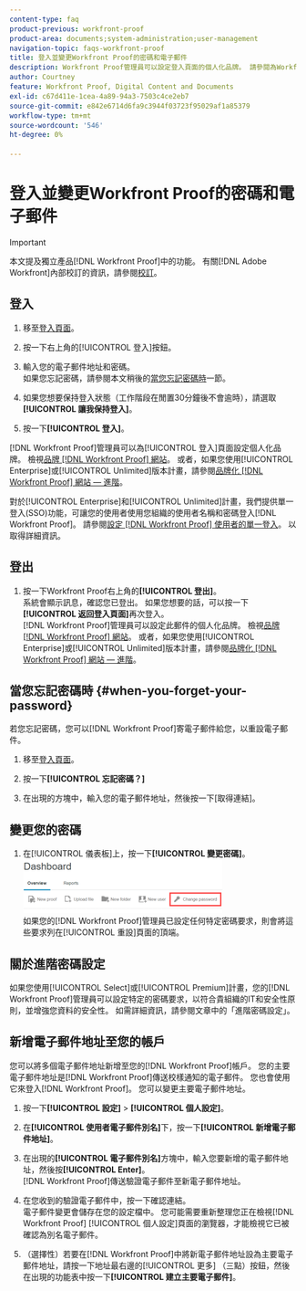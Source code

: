 ```yaml
---
content-type: faq
product-previous: workfront-proof
product-area: documents;system-administration;user-management
navigation-topic: faqs-workfront-proof
title: 登入並變更Workfront Proof的密碼和電子郵件
description: Workfront Proof管理員可以設定登入頁面的個人化品牌。 請參閱為Workfront Proof網站建立品牌。 或者，如果您使用Enterprise或Unlimited版本計畫，請參閱品牌化Workfront Proof網站 — 進階。
author: Courtney
feature: Workfront Proof, Digital Content and Documents
exl-id: c67d411e-1cea-4a89-94a3-7503c4ce2eb7
source-git-commit: e842e6714d6fa9c3944f03723f95029af1a85379
workflow-type: tm+mt
source-wordcount: '546'
ht-degree: 0%

---
```


# 登入並變更Workfront Proof的密碼和電子郵件

>[!IMPORTANT]
>
>本文提及獨立產品[!DNL Workfront Proof]中的功能。 有關[!DNL Adobe Workfront]內部校訂的資訊，請參閱[校訂](../../../review-and-approve-work/proofing/proofing.md)。

## 登入


1. 移至[登入頁面](https://app.proofhq.com/login)。

1. 按一下右上角的[!UICONTROL 登入]按鈕。
1. 輸入您的電子郵件地址和密碼。\
   如果您忘記密碼，請參閱本文稍後的[當您忘記密碼時](#when-you-forget-your-password)一節。

1. 如果您想要保持登入狀態（工作階段在閒置30分鐘後不會逾時），請選取&#x200B;**[!UICONTROL 讓我保持登入]**。
1. 按一下&#x200B;**[!UICONTROL 登入]**。

[!DNL Workfront Proof]管理員可以為[!UICONTROL 登入]頁面設定個人化品牌。 檢視[品牌 [!DNL Workfront Proof] 網站](../../../workfront-proof/wp-acct-admin/branding/brand-wp-site.md)。 或者，如果您使用[!UICONTROL Enterprise]或[!UICONTROL Unlimited]版本計畫，請參閱[品牌化 [!DNL Workfront Proof] 網站 — 進階](../../../workfront-proof/wp-acct-admin/branding/brand-wp-site-advanced.md)。

對於[!UICONTROL Enterprise]和[!UICONTROL Unlimited]計畫，我們提供單一登入(SSO)功能，可讓您的使用者使用您組織的使用者名稱和密碼登入[!DNL Workfront Proof]。 請參閱[設定 [!DNL Workfront Proof] 使用者的單一登入](../../../workfront-proof/wp-acct-admin/account-settings/configure-sso-for-wp-users.md)。 以取得詳細資訊。

## 登出

1. 按一下Workfront Proof右上角的&#x200B;**[!UICONTROL 登出]**。\
   系統會顯示訊息，確認您已登出。 如果您想要的話，可以按一下&#x200B;**[!UICONTROL 返回登入頁面]**&#x200B;再次登入。\
   [!DNL Workfront Proof]管理員可以設定此郵件的個人化品牌。 檢視[品牌 [!DNL Workfront Proof] 網站](../../../workfront-proof/wp-acct-admin/branding/brand-wp-site.md)。 或者，如果您使用[!UICONTROL Enterprise]或[!UICONTROL Unlimited]版本計畫，請參閱[品牌化 [!DNL Workfront Proof] 網站 — 進階](../../../workfront-proof/wp-acct-admin/branding/brand-wp-site-advanced.md)。

## 當您忘記密碼時 {#when-you-forget-your-password}

若您忘記密碼，您可以[!DNL Workfront Proof]寄電子郵件給您，以重設電子郵件。


1. 移至[登入頁面](https://app.proofhq.com/login)。

1. 按一下&#x200B;**[!UICONTROL 忘記密碼？]**
1. 在出現的方塊中，輸入您的電子郵件地址，然後按一下[取得連結]。**&#x200B;**

## 變更您的密碼

1. 在[!UICONTROL 儀表板]上，按一下&#x200B;**[!UICONTROL 變更密碼]**。\
   ![Change_passowrd.png](assets/change-passowrd-350x95.png)\
   如果您的[!DNL Workfront Proof]管理員已設定任何特定密碼要求，則會將這些要求列在[!UICONTROL 重設]頁面的頂端。

## 關於進階密碼設定

如果您使用[!UICONTROL Select]或[!UICONTROL Premium]計畫，您的[!DNL Workfront Proof]管理員可以設定特定的密碼要求，以符合貴組織的IT和安全性原則，並增強您資料的安全性。 如需詳細資訊，請參閱文章中的「進階密碼設定」。

## 新增電子郵件地址至您的帳戶

您可以將多個電子郵件地址新增至您的[!DNL Workfront Proof]帳戶。 您的主要電子郵件地址是[!DNL Workfront Proof]傳送校樣通知的電子郵件。 您也會使用它來登入[!DNL Workfront Proof]。 您可以變更主要電子郵件地址。

1. 按一下&#x200B;**[!UICONTROL 設定]** > **[!UICONTROL 個人設定]**。

1. 在&#x200B;**[!UICONTROL 使用者電子郵件別名]**&#x200B;下，按一下&#x200B;**[!UICONTROL 新增電子郵件地址]**。

1. 在出現的&#x200B;**[!UICONTROL 電子郵件別名]**&#x200B;方塊中，輸入您要新增的電子郵件地址，然後按&#x200B;**[!UICONTROL Enter]**。\
   [!DNL Workfront Proof]傳送驗證電子郵件至新電子郵件地址。

1. 在您收到的驗證電子郵件中，按一下確認連結。\
   電子郵件變更會儲存在您的設定檔中。 您可能需要重新整理您正在檢視[!DNL Workfront Proof] [!UICONTROL 個人設定]頁面的瀏覽器，才能檢視它已被確認為別名電子郵件。
1. （選擇性）若要在[!DNL Workfront Proof]中將新電子郵件地址設為主要電子郵件地址，請按一下地址最右邊的[!UICONTROL 更多] （三點）按鈕，然後在出現的功能表中按一下&#x200B;**[!UICONTROL 建立主要電子郵件]**。
